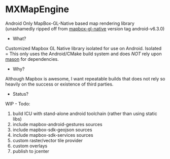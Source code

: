 # MXMapEngine

Android Only MapBox-GL-Native based map rendering library
(unashamedly ripped off from [mapbox-gl-native](https://github.com/mapbox/mapbox-gl-native) version tag android-v6.3.0)

* What?

Customized Mapbox GL Native library isolated for use on Android. Isolated = This only uses the Android/CMake build system and does *NOT* rely upon [mason](https://github.com/mapbox/mason) for dependencies.

* Why?

Although Mapbox is awesome, I want repeatable builds that does not rely so heavily on the success or existence of third parties.

* Status?

WIP - Todo:

1. build ICU with stand-alone android toolchain (rather than using static libs)
2. include mapbox-android-gestures sources
3. include mapbox-sdk-geojson sources
4. include mapbox-sdk-services sources
5. custom raster/vector tile provider
6. custom overlays
7. publish to jcenter
